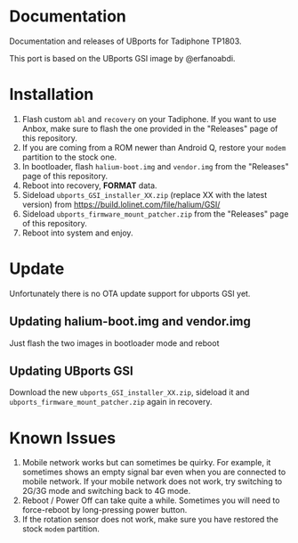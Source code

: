 # Documentation

Documentation and releases of UBports for Tadiphone TP1803.

This port is based on the UBports GSI image by @erfanoabdi.

# Installation

1. Flash custom `abl` and `recovery` on your Tadiphone. If you want to use Anbox, make sure to flash the one provided in the "Releases" page of this repository.
2. If you are coming from a ROM newer than Android Q, restore your `modem` partition to the stock one.
3. In bootloader, flash `halium-boot.img` and `vendor.img` from the "Releases" page of this repository.
4. Reboot into recovery, __FORMAT__ data.
5. Sideload `ubports_GSI_installer_XX.zip` (replace XX with the latest version) from <https://build.lolinet.com/file/halium/GSI/>
6. Sideload `ubports_firmware_mount_patcher.zip` from the "Releases" page of this repository.
7. Reboot into system and enjoy.

# Update

Unfortunately there is no OTA update support for ubports GSI yet.

## Updating halium-boot.img and vendor.img

Just flash the two images in bootloader mode and reboot

## Updating UBports GSI

Download the new `ubports_GSI_installer_XX.zip`, sideload it and `ubports_firmware_mount_patcher.zip` again in recovery.

# Known Issues

1. Mobile network works but can sometimes be quirky. For example, it sometimes shows an empty signal bar even when you are connected to mobile network. If your mobile network does not work, try switching to 2G/3G mode and switching back to 4G mode.
2. Reboot / Power Off can take quite a while. Sometimes you will need to force-reboot by long-pressing power button.
3. If the rotation sensor does not work, make sure you have restored the stock `modem` partition.
